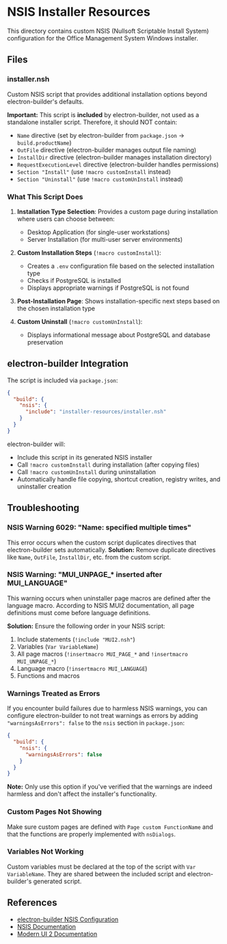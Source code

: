# NSIS Installer Resources

This directory contains custom NSIS (Nullsoft Scriptable Install System) configuration for the Office Management System Windows installer.

## Files

### installer.nsh

Custom NSIS script that provides additional installation options beyond electron-builder's defaults.

**Important:** This script is **included** by electron-builder, not used as a standalone installer script. Therefore, it should NOT contain:

- `Name` directive (set by electron-builder from `package.json` → `build.productName`)
- `OutFile` directive (electron-builder manages output file naming)
- `InstallDir` directive (electron-builder manages installation directory)
- `RequestExecutionLevel` directive (electron-builder handles permissions)
- `Section "Install"` (use `!macro customInstall` instead)
- `Section "Uninstall"` (use `!macro customUnInstall` instead)

### What This Script Does

1. **Installation Type Selection**: Provides a custom page during installation where users can choose between:
   - Desktop Application (for single-user workstations)
   - Server Installation (for multi-user server environments)

2. **Custom Installation Steps** (`!macro customInstall`):
   - Creates a `.env` configuration file based on the selected installation type
   - Checks if PostgreSQL is installed
   - Displays appropriate warnings if PostgreSQL is not found

3. **Post-Installation Page**: Shows installation-specific next steps based on the chosen installation type

4. **Custom Uninstall** (`!macro customUnInstall`):
   - Displays informational message about PostgreSQL and database preservation

## electron-builder Integration

The script is included via `package.json`:

```json
{
  "build": {
    "nsis": {
      "include": "installer-resources/installer.nsh"
    }
  }
}
```

electron-builder will:
- Include this script in its generated NSIS installer
- Call `!macro customInstall` during installation (after copying files)
- Call `!macro customUnInstall` during uninstallation
- Automatically handle file copying, shortcut creation, registry writes, and uninstaller creation

## Troubleshooting

### NSIS Warning 6029: "Name: specified multiple times"

This error occurs when the custom script duplicates directives that electron-builder sets automatically. **Solution:** Remove duplicate directives like `Name`, `OutFile`, `InstallDir`, etc. from the custom script.

### NSIS Warning: "MUI_UNPAGE_* inserted after MUI_LANGUAGE"

This warning occurs when uninstaller page macros are defined after the language macro. According to NSIS MUI2 documentation, all page definitions must come before language definitions.

**Solution:** Ensure the following order in your NSIS script:
1. Include statements (`!include "MUI2.nsh"`)
2. Variables (`Var VariableName`)
3. All page macros (`!insertmacro MUI_PAGE_*` and `!insertmacro MUI_UNPAGE_*`)
4. Language macro (`!insertmacro MUI_LANGUAGE`)
5. Functions and macros

### Warnings Treated as Errors

If you encounter build failures due to harmless NSIS warnings, you can configure electron-builder to not treat warnings as errors by adding `"warningsAsErrors": false` to the `nsis` section in `package.json`:

```json
{
  "build": {
    "nsis": {
      "warningsAsErrors": false
    }
  }
}
```

**Note:** Only use this option if you've verified that the warnings are indeed harmless and don't affect the installer's functionality.

### Custom Pages Not Showing

Make sure custom pages are defined with `Page custom FunctionName` and that the functions are properly implemented with `nsDialogs`.

### Variables Not Working

Custom variables must be declared at the top of the script with `Var VariableName`. They are shared between the included script and electron-builder's generated script.

## References

- [electron-builder NSIS Configuration](https://www.electron.build/configuration/nsis)
- [NSIS Documentation](https://nsis.sourceforge.io/Docs/)
- [Modern UI 2 Documentation](https://nsis.sourceforge.io/Docs/Modern%20UI%202/Readme.html)
